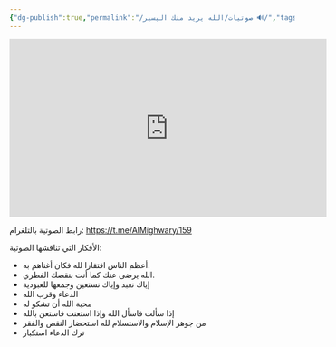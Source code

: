 ```yaml
---
{"dg-publish":true,"permalink":"/صوتيات/الله يريد منك اليسير 🔊/","tags":["الدعاء","التوحيد","سلوك_وأعمال_قلوب"],"noteIcon":"🔊"}
---
```


<iframe width="560" height="315" src="https://www.youtube.com/embed/ke4qKKjafok?si=apGwDx4A6IylDgLN" title="YouTube video player" frameborder="0" allow="accelerometer; autoplay; clipboard-write; encrypted-media; gyroscope; picture-in-picture; web-share" referrerpolicy="strict-origin-when-cross-origin" allowfullscreen></iframe>



رابط الصوتية بالتلغرام:  https://t.me/AlMighwary/159


الأفكار التي تناقشها الصوتية: 
* أعظم الناس افتقارا لله فكان أغناهم به.
* الله يرضى عنك كما أنت بنقصك الفطري. 
* إياك نعبد وإياك نستعين وجمعها للعبودية
* الدعاء وقرب الله
* محبة الله أن تشكو له
* إذا سألت فاسأل الله وإذا استعنت فاستعن بالله
* من جوهر الإسلام والاستسلام لله استحضار النقص والفقر 
* ترك الدعاء استكبار
